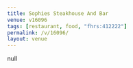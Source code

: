 ```yaml
---
title: Sophies Steakhouse And Bar
venue: v16096
tags: [restaurant, food, "fhrs:412222"]
permalink: /v/16096/
layout: venue
---
```

null